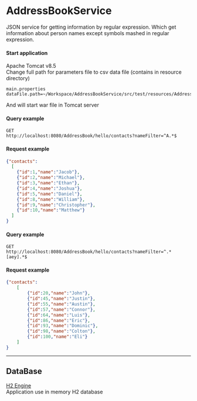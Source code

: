 # AddressBookService

JSON service for getting information by regular expression.
Which get information about person names except symbols mashed in regular expression.

#### Start application

Apache Tomcat v8.5 <br>
Change full path for parameters file to csv data file (contains in resource directory)

```text
main.properties
dataFile.path=~/Workspace/AddressBookService/src/test/resources/AddressNameTest.csv
```
And will start war file in Tomcat server

#### Query example

```text
GET
http://localhost:8080/AddressBook/hello/contacts?nameFilter=^A.*$
```

#### Request example

```json
{"contacts":
  [
    {"id":1,"name":"Jacob"},
    {"id":2,"name":"Michael"},
    {"id":3,"name":"Ethan"},
    {"id":4,"name":"Joshua"},
    {"id":5,"name":"Daniel"},
    {"id":8,"name":"William"},
    {"id":9,"name":"Christopher"},
    {"id":10,"name":"Matthew"}
  ]
}
```

#### Query example

```text
GET
http://localhost:8080/AddressBook/hello/contacts?nameFilter=^.*[aey].*$
```

#### Request example

```json
{"contacts":
    [
        {"id":20,"name":"John"},
        {"id":45,"name":"Justin"},
        {"id":55,"name":"Austin"},
        {"id":57,"name":"Connor"},
        {"id":64,"name":"Luis"},
        {"id":86,"name":"Eric"},
        {"id":93,"name":"Dominic"},
        {"id":98,"name":"Colton"},
        {"id":100,"name":"Eli"}
    ]
}
```

---

## DataBase

[H2 Engine](https://www.h2database.com/html/main.html) <br>
Application use in memory H2 database